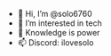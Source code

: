 - 👋 Hi, I’m @solo6760
- 👀 I’m interested in tech
- 🌱 Knowledge is power
- 📫 Discord: ilovesolo

<!---
solo6760/solo6760 is a ✨ special ✨ repository because its `README.md` (this file) appears on your GitHub profile.
You can click the Preview link to take a look at your changes.
--->
